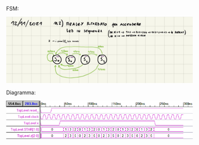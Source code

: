FSM:

![Alt text](https://github.com/Gianeh/Verilog_Simple_Components/blob/main/Parziale_12_11_2021/LedCycle.jpg "FSM")

Diagramma:

![Alt text](https://github.com/Gianeh/Verilog_Simple_Components/blob/main/Parziale_12_11_2021/Led_Cycle_Diagram.png "FSM")
